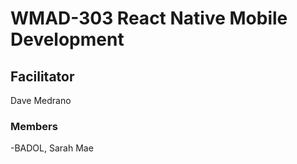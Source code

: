 # WMAD-303 React Native Mobile Development

## Facilitator
Dave Medrano

### Members
-BADOL, Sarah Mae
